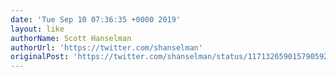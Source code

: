 ```yaml
---
date: 'Tue Sep 10 07:36:35 +0000 2019'
layout: like
authorName: Scott Hanselman
authorUrl: 'https://twitter.com/shanselman'
originalPost: 'https://twitter.com/shanselman/status/1171326590157905921'
---
```

